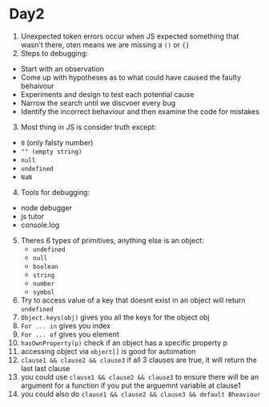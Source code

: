 # Day2 

1) Unexpected token errors occur when JS expected something that wasn't there, oten means we are missing a `()` or `{}`
2) Steps to debugging:
  * Start with an observation
  * Come up with hypotheses as to what could have caused the faulty behaivour 
  * Experiments and design to test each potential cause
  * Narrow the search until we discvoer every bug
  * Identify the incorrect behaviour and then examine the code for mistakes
3) Most thing in JS is consider truth except:
  * `0` (only falsty number) 
  * `"" (empty string)`
  * `null`
  * `undefined`
  * `NaN`
4) Tools for debugging:
  * node debugger
  * js tutor
  * console.log
5) Theres 6 types of primitives, anything else is an object:
   * `undefined`
   * `null`
   * `boolean`
   * `string`
   * `number`
   * `symbol`
6) Try to access value of a key that doesnt exist in an object will return `undefined`
7) `Object.keys(obj)` gives you all the keys for the object obj
8) `For ... in` gives you index
9) `For ... of` gives you element 
10) `hasOwnProperty(p)` check if an object has a specific property p
11) accessing object via `object[]` is good for automation
12) `clause1 && clause2 && clause3` if all 3 clauses are true, it will return the last last clause
13) you could use `clause1 && clause2 && clause3` to ensure there will be an argument for a function if you put the arguemnt variable at clause1
14) you could also do `clause1 && clause2 && clause3 && default Bheaviour`